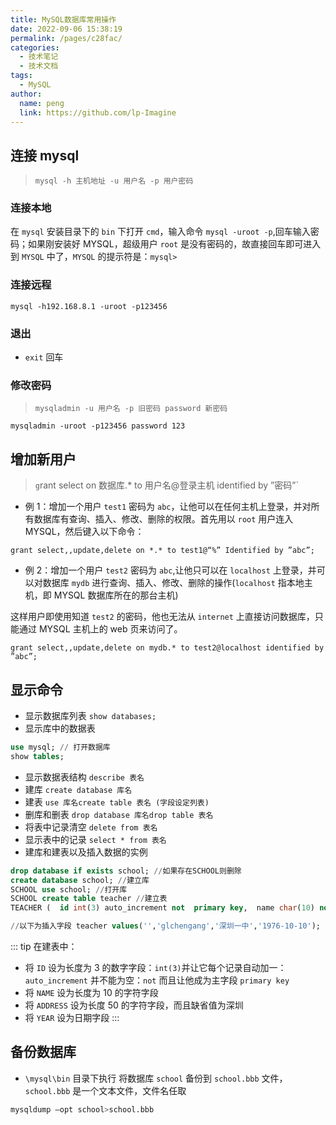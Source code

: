 ```yaml
---
title: MySQL数据库常用操作
date: 2022-09-06 15:38:19
permalink: /pages/c28fac/
categories:
  - 技术笔记
  - 技术文档
tags:
  - MySQL
author: 
  name: peng
  link: https://github.com/lp-Imagine
---
```


## 连接 mysql

> `mysql -h 主机地址 -u 用户名 -p 用户密码`

### 连接本地

在 `mysql` 安装目录下的 `bin` 下打开 `cmd`，输入命令 `mysql -uroot -p`,回车输入密码；如果刚安装好 MYSQL，超级用户 `root` 是没有密码的，故直接回车即可进入到 `MYSQL` 中了，`MYSQL` 的提示符是：`mysql>`

<!-- more -->

### 连接远程

`mysql -h192.168.8.1 -uroot -p123456`

### 退出

- `exit` 回车

### 修改密码

> `mysqladmin -u 用户名 -p 旧密码 password 新密码`

`mysqladmin -uroot -p123456 password 123`

## 增加新用户

> `g`rant select on 数据库.* to 用户名@登录主机 identified by ”密码”`

- 例 1：增加一个用户 `test1` 密码为 `abc`，让他可以在任何主机上登录，并对所有数据库有查询、插入、修改、删除的权限。首先用以 `root` 用户连入 MYSQL，然后键入以下命令：

`grant select,,update,delete on *.* to test1@“%” Identified by ”abc”;`

- 例 2：增加一个用户 `test2` 密码为 `abc`,让他只可以在 `localhost` 上登录，并可以对数据库 `mydb` 进行查询、插入、修改、删除的操作(`localhost` 指本地主机，即 MYSQL 数据库所在的那台主机)

这样用户即使用知道 `test2` 的密码，他也无法从 `internet` 上直接访问数据库，只能通过 MYSQL 主机上的 web 页来访问了。

`grant select,,update,delete on mydb.* to test2@localhost identified by ”abc”;`

## 显示命令

- 显示数据库列表
  `show databases;`
- 显示库中的数据表

```sql
use mysql; // 打开数据库
show tables;
```

- 显示数据表结构
  `describe 表名`
- 建库
  `create database 库名`
- 建表
  `use 库名create table 表名 (字段设定列表)`
- 删库和删表
  `drop database 库名drop table 表名`
- 将表中记录清空
  `delete from 表名`
- 显示表中的记录
  `select * from 表名`
- 建库和建表以及插入数据的实例

```sql
drop database if exists school; //如果存在SCHOOL则删除
create database school; //建立库
SCHOOL use school; //打开库
SCHOOL create table teacher //建立表
TEACHER (  id int(3) auto_increment not  primary key,  name char(10) not ,  address varchar(50) default '深圳',  year date ); //建表结束

//以下为插入字段 teacher values('','glchengang','深圳一中','1976-10-10'); teacher values('','jack','深圳一中','1975-12-23');
```

::: tip
在建表中：

- 将 `ID` 设为长度为 3 的数字字段：`int(3)`并让它每个记录自动加一：`auto_increment` 并不能为空：`not` 而且让他成为主字段 `primary key`
- 将 `NAME` 设为长度为 10 的字符字段
- 将 `ADDRESS` 设为长度 50 的字符字段，而且缺省值为深圳
- 将 `YEAR` 设为日期字段
:::

## 备份数据库

- `\mysql\bin` 目录下执行
  将数据库 `school` 备份到 `school.bbb` 文件，`school.bbb` 是一个文本文件，文件名任取

```sql
mysqldump –opt school>school.bbb
```
